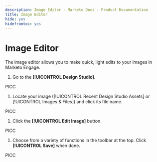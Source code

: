 ```yaml
---
description: Image Editor - Marketo Docs - Product Documentation
title: Image Editor
hide: yes
hidefromtoc: yes
---
```

# Image Editor

The image editor allows you to make quick, light edits to your images in Marketo Engage.

1. Go to the **[!UICONTROL Design Studio]**.

PICC

1. Locate your image ([!UICONTROL Recent Design Studio Assets] or [!UICONTROL Images & Files]) and click its file name.

PICC

1. Click the **[!UICONTROL Edit Image]** button.

PICC

1. Choose from a variety of functions in the toolbar at the top. Click **[!UICONTROL Save]** when done.

PICC
